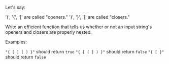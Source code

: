 Let's say:

'(', '{', '[' are called "openers."
')', '}', ']' are called "closers."

Write an efficient function that tells us whether or not an input string's openers and closers are properly nested.

Examples:

`"{ [ ] ( ) }"` should return `true`
`"{ [ ( ] ) }"` should return `false`
`"{ [ }"` should return `false`
